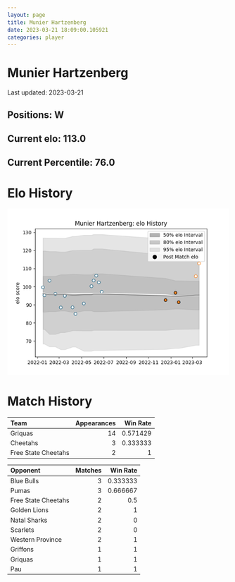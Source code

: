 ```yaml
---  
layout: page  
title: Munier Hartzenberg  
date: 2023-03-21 18:09:00.105921  
categories: player  
---
```

# Munier Hartzenberg


Last updated: 2023-03-21
## Positions: W

## Current elo: 113.0

## Current Percentile: 76.0

# Elo History


![elo history](history_MunierHartzenberg.png)
# Match History


| Team                |   Appearances |   Win Rate |
|:--------------------|--------------:|-----------:|
| Griquas             |            14 |   0.571429 |
| Cheetahs            |             3 |   0.333333 |
| Free State Cheetahs |             2 |   1        |

| Opponent            |   Matches |   Win Rate |
|:--------------------|----------:|-----------:|
| Blue Bulls          |         3 |   0.333333 |
| Pumas               |         3 |   0.666667 |
| Free State Cheetahs |         2 |   0.5      |
| Golden Lions        |         2 |   1        |
| Natal Sharks        |         2 |   0        |
| Scarlets            |         2 |   0        |
| Western Province    |         2 |   1        |
| Griffons            |         1 |   1        |
| Griquas             |         1 |   1        |
| Pau                 |         1 |   1        |